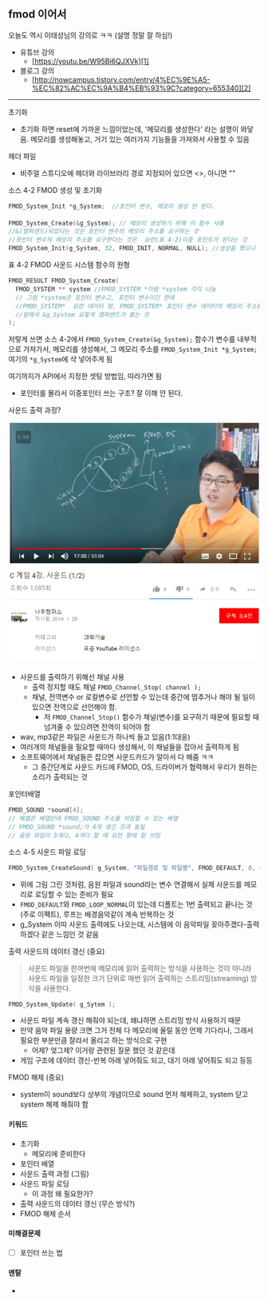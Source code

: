 ## fmod 이어서

오늘도 역시 이태성님의 강의로 ㅋㅋ (설명 정말 잘 하심!)
- 유튜브 강의
  - [https://youtu.be/W95Bi6QJXVk][1]
- 블로그 강의
  - [http://nowcampus.tistory.com/entry/4%EC%9E%A5-%EC%82%AC%EC%9A%B4%EB%93%9C?category=655340][2]

[1]:https://youtu.be/W95Bi6QJXVk
[2]:http://nowcampus.tistory.com/entry/4%EC%9E%A5-%EC%82%AC%EC%9A%B4%EB%93%9C?category=655340

----

초기화
- 초기화 하면 reset에 가까운 느낌이었는데, '메모리를 생성한다' 라는 설명이 와닿음. 메모리를 생성해놓고, 거기 있는 여러가지 기능들을 가져와서 사용할 수 있음

헤더 파일
- 비주얼 스튜디오에 헤더와 라이브러리 경로 지정되어 있으면 <>, 아니면 ""

소스 4-2 FMOD 생성 및 초기화
```c
FMOD_System_Init *g_System;  //포인터 변수, 메모리 생성 안 된다.

FMOD_System_Create(&g_System); // 메모리 생성하기 위해 이 함수 사용
//&(앰퍼샌드)되있다는 것은 포인터 변수의 메모리 주소를 요구하는 것
//포인터 변수의 메모리 주소를 요구한다는 것은  요런(표 4-2)이중 포인트가 된다는 것
FMOD_System_Init(g_System, 32, FMOD_INIT, NORMAL, NULL); //생성을 했으니 초기화를 해줌

```

표 4-2 FMOD 사운드 시스템 함수의 원형
```c
FMOD_RESULT FMOD_System_Create(
  FMOD_SYSTEM ** system //FMOD_SYSTEM *이랑 *system 각각 나눔
  // 그럼 *system은 포인터 변수고, 포인터 변수이긴 한데  
  //FMOD_SYSTEM*  요런 데이터 형, FMOD_SYSTEM* 포인터 변수 데이터의 메모리 주소를 달라이기 때문에
  //앞에서 &g_System 요렇게 앰퍼샌드가 붙는 것
);
```
저렇게 쓰면 소스 4-2에서 `FMOD_System_Create(&g_System);` 함수가 변수를 내부적으로 가져가서, 메모리를 생성해서, 그 메모리 주소를 `FMOD_System_Init *g_System;` 여기의 `*g_System`에 샥 넣어주게 됨  

여기까지가 API에서 지정한 셋팅 방법임, 따라가면 됨
- 포인터를 몰라서 이중포인터 쓰는 구조? 잘 이해 안 된다.


사운드 출력 과정?

![유튜브 c게임 4장. 사운드 강의 중, 사운드가 출력되는 과정 설명](https://raw.githubusercontent.com/kwonkwon73/TIL/master/imgs/18-01-02_img01.PNG)

- 사운드를 출력하기 위해선 채널 사용
  - 출력 정지할 때도 채널 `FMOD_Channel_Stop( channel );`
  - 채널, 전역변수 or 로컬변수로 선언할 수 있는데 중간에 멈추거나 해야 될 일이 있으면 전역으로 선언해야 함.
    - 저 `FMOD_Channel_Stop()` 함수가 채널(변수)를 요구하기 때문에 필요할 때 넘겨줄 수 있으려면 전역이 되어야 함
- wav, mp3같은 파일은 사운드가 하나씩 들고 있음(1:1대응)
- 여러개의 채널들을 필요할 때마다 생성해서, 이 채널들을 잡아서 출력하게 됨
- 소프트웨어에서 채널들은 잡으면 사운드카드가 알아서 다 해줌 ㅋㅋ
  - 그 중간단계로 사운드 카드에 FMOD, OS, 드라이버가 협력해서 우리가 원하는 소리가 출력되는 것


포인터배열
```c
FMOD_SOUND *sound[4];
// 배열은 배열인데 FMOD_SOUND 주소를 저장할 수 있는 배열
// FMOD_SOUND *sound;가 4개 생긴 것과 동일
// 음원 파일이 3개다, 4개다 할 때 요런 형태 잘 쓰임
```

소스 4-5 사운드 파일 로딩
```c
FMOD_System_CreateSound( g_System, "파일경로 및 파일명", FMOD_DEFAULT, 0, &sound);
```
- 위에 그림 그린 것처럼, 음원 파일과 sound라는 변수 연결해서 실제 사운드를 메모리로 로딩할 수 있는 준비가 필요
- `FMOD_DEFAULT`와 `FMOD_LOOP_NORMAL`이 있는데 디폴트는 1번 출력되고 끝나는 것(주로 이펙트), 루프는 배경음악같이 계속 반복하는 것
- g_System 이따 사운드 출력에도 나오는데, 시스템에 이 음악파일 꽂아주겠다-출력하겠다 같은 느낌인 것 같음


출력 사운드의 데이터 갱신 (중요)
> 사운드 파일을 한꺼번에 메모리에 읽어 출력하는 방식을 사용하는 것이 아니라 사운드 파일을 일정한 크기 단위로 매번 읽어 출력하는 스트리밍(streaming) 방식을 사용한다.

```c
FMOD_System_Update( g_Sytem );
```

- 사운드 파일 계속 갱신 해줘야 되는데, 왜냐하면 스트리밍 방식 사용하기 때문
- 만약 음악 파일 용량 크면 그거 전체 다 메모리에 올릴 동안 언제 기다리나, 그래서 필요한 부분만큼 잘라서 올리고 하는 방식으로 구현
  - 어제? 엊그제? 이거랑 관련된 질문 했던 것 같은데
- 게임 구조에 데이터 갱신-반복 아래 넣어줘도 되고, 대기 아래 넣어줘도 되고 등등


FMOD 해제 (중요)
- system이 sound보다 상부의 개념이므로 sound 먼저 해제하고, system 닫고 system 해제 해줘야 함


#### 키워드
- 초기화
  - 메모리에 준비한다
- 포인터 배열
- 사운드 출력 과정 (그림)
- 사운드 파일 로딩
  - 이 과정 왜 필요한가?
- 출력 사운드의 데이터 갱신 (무슨 방식?)
- FMOD 해제 순서

#### 미해결문제
- [ ] 포인터 쓰는 법

#### 멘탈
- 
